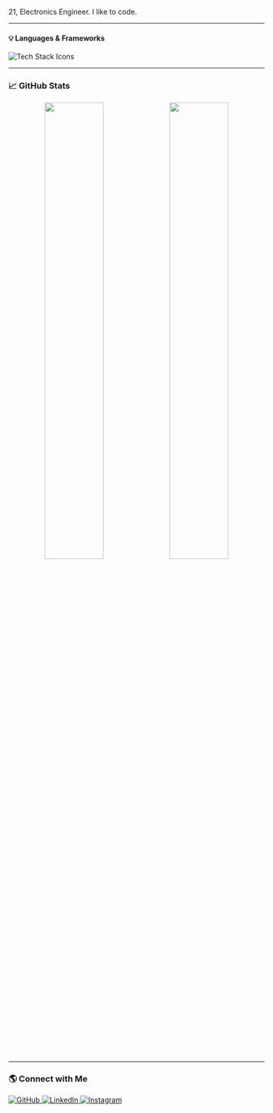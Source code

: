 
21, Electronics Engineer. I like to code.

---

#### 💡 Languages & Frameworks  
<p>
  <img src="https://skillicons.dev/icons?i=react,nodejs,express,mongodb,js,tailwind,git,appwrite,firebase,docker" alt="Tech Stack Icons" />
</p>

---

### 📈 GitHub Stats  
<p align="center">
  <img src="https://github-readme-stats.vercel.app/api?username=helloAmulya&theme=github_dark&hide_border=false&include_all_commits=false&count_private=false" width="48%" />  
  <img src="https://github-readme-streak-stats.herokuapp.com/?user=helloAmulya&theme=github_dark&hide_border=false" width="48%" />  
</p>  

---

### 🌎 Connect with Me  

<p align="left">
  <a href="https://github.com/helloAmulya" target="_blank">
    <img src="https://skillicons.dev/icons?i=github" alt="GitHub" />
  </a>
  <a href="https://linkedin.com/in/helloAmulya" target="_blank">
    <img src="https://skillicons.dev/icons?i=linkedin" alt="LinkedIn" />
  </a>
  <a href="https://instagram.com/amulyaratna.1" target="_blank">
    <img src="https://skillicons.dev/icons?i=instagram" alt="Instagram" />
  </a>
</p>

